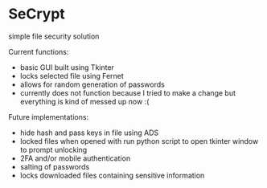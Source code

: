 # SeCrypt

simple file security solution

Current functions:
- basic GUI built using Tkinter
- locks selected file using Fernet
- allows for random generation of passwords
- currently does not function because I tried to make a change but everything is kind of messed up now :(

Future implementations:
- hide hash and pass keys in file using ADS
- locked files when opened with run python script to open tkinter window to prompt unlocking
- 2FA and/or mobile authentication
- salting of passwords
- locks downloaded files containing sensitive information

